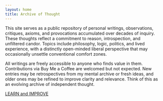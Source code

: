 ```yaml
---
layout: home
title: Archive of Thought
---
```


This site serves as a public repository of personal writings, observations, critiques, axioms, and provocations accumulated over decades of inquiry. These thoughts reflect a commitment to reason, introspection, and unfiltered candor. Topics include philosophy, logic, politics, and lived experience, with a distinctly open-minded liberal perspective that may occasionally unsettle conventional comfort zones.

All writings are freely accessible to anyone who finds value in them. Contributions via Buy Me a Coffee are welcomed but not expected. New entries may be retrospectives from my mental archive or fresh ideas, and older ones may be refined to improve clarity and relevance. Think of this as an evolving archive of independent thought.

[LEARN and IMPROVE](learn-improve)
